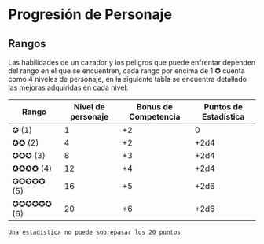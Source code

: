 <link rel="stylesheet" href="../../base.css">

# Progresión de Personaje

## Rangos

Las habilidades de un cazador y los peligros que puede enfrentar dependen del rango en el que se encuentren, cada rango por encima de 1 ✪ cuenta como 4 niveles de personaje, en la siguiente tabla se encuentra detallado las mejoras adquiridas en cada nivel:

<table>
  <thead>
    <tr>
      <th>Rango</th>
      <th>Nivel de personaje</th>
      <th><span style='color:var(--competencia)'>Bonus de Competencia</span></th>
      <th>Puntos de Estadística</th>
    </tr>
  </thead>
  <tbody>
    <tr>
      <td>✪ (1)</td>
      <td>1</td>
      <td><span style='color:var(--competencia)'>+2</span></td>
      <td>0</td>
    </tr>
    <tr>
      <td>✪✪ (2)</td>
      <td>4</td>
      <td><span style='color:var(--competencia)'>+2</span></td>
      <td><span style='color:var(--ataque)'>+2d4</span></td>
    </tr>
    <tr>
      <td>✪✪✪ (3)</td>
      <td>8</td>
      <td><span style='color:var(--competencia)'>+3</span></td>
      <td><span style='color:var(--ataque)'>+2d4</span></td>
    </tr>
    <tr>
      <td>✪✪✪✪ (4)</td>
      <td>12</td>
      <td><span style='color:var(--competencia)'>+4</span></td>
      <td><span style='color:var(--ataque)'>+2d4</span></td>
    </tr>
    <tr>
      <td>✪✪✪✪✪ (5)</td>
      <td>16</td>
      <td><span style='color:var(--competencia)'>+5</span></td>
      <td><span style='color:var(--ataque)'>+2d6</span></td>
    </tr>
    <tr>
      <td>✪✪✪✪✪✪ (6)</td>
      <td>20</td>
      <td><span style='color:var(--competencia)'>+6</span></td>
      <td><span style='color:var(--ataque)'>+2d6</span></td>
    </tr>
  </tbody>
</table>

```Una estadística no puede sobrepasar los 20 puntos```

